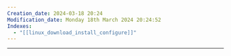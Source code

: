 ```yaml
---
Creation_date: 2024-03-18 20:24
Modification_date: Monday 18th March 2024 20:24:52
Indexes:
  - "[[linux_download_install_configure]]"
---
```



----
















